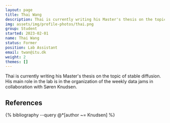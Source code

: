 ```yaml
---
layout: page
title: Thai Wang
description: Thai is currently writing his Master's thesis on the topic of stable diffusion. His main role in the lab is in the organization of the weekly data jams in collaboration with Søren Knudsen.
img: assets/img/profile-photos/thai.png
group: Student
started: 2023-02-01
name: Thai Wang
status: Former
position: Lab Assistant
email: twan@itu.dk
weight: 2
themes: []
---
```


Thai is currently writing his Master's thesis on the topic of stable diffusion. His main role in the lab is in the organization of the weekly data jams in collaboration with Søren Knudsen.

References
----------
<div class="publications">
  {% bibliography --query @*[author ~= Knudsen] %}
</div>
